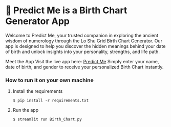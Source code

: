 # 🎈 Predict Me is a Birth Chart Generator App

Welcome to Predict Me, your trusted companion in exploring the ancient wisdom of numerology through the Lo Shu Grid Birth Chart Generator. Our app is designed to help you discover the hidden meanings behind your date of birth and unlock insights into your personality, strengths, and life path.

Meet the App
Visit the live app here: [Predict Me](https://predictme.streamlit.app/)
Simply enter your name, date of birth, and gender to receive your personalized Birth Chart instantly.

### How to run it on your own machine

1. Install the requirements

   ```
   $ pip install -r requirements.txt
   ```

2. Run the app

   ```
   $ streamlit run Birth_Chart.py
   ```

